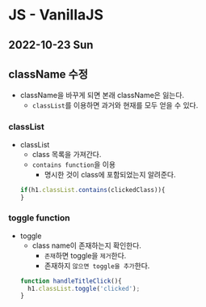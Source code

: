 # JS - VanillaJS
## 2022-10-23 Sun

## className 수정

* className을 바꾸게 되면 본래 className은 잃는다.
  - `classList`를 이용하면 과거와 현재를 모두 얻을 수 있다.

### classList
* classList
  - class 목록을 가져간다.
  - `contains function`을 이용 
    - 명시한 것이 class에 포함되었는지 알려준다.
  ```javascript
  if(h1.classList.contains(clickedClass)){
  }
  ```

### toggle function

* toggle
  - class name이 존재하는지 확인한다.
    - `존재`하면 toggle을 `제거`한다.
    - 존재하지 `않으면 toggle을 추가`한다.
  ```javascript
  function handleTitleClick(){
    h1.classList.toggle('clicked');
  }
  ```